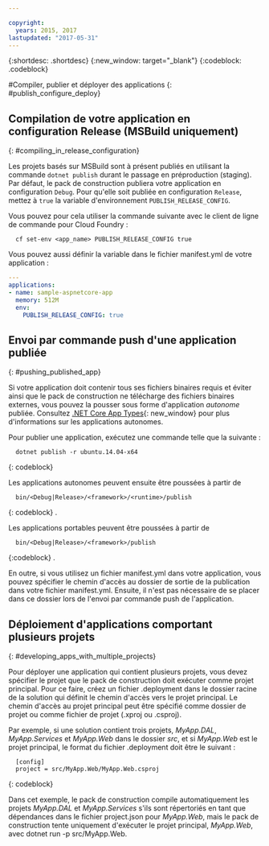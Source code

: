 ```yaml
---

copyright:
  years: 2015, 2017
lastupdated: "2017-05-31"
---
```


{:shortdesc: .shortdesc}
{:new_window: target="_blank"}
{:codeblock: .codeblock}


#Compiler, publier et déployer des applications
{: #publish_configure_deploy}

## Compilation de votre application en configuration Release (MSBuild uniquement)
{: #compiling_in_release_configuration}

Les projets basés sur MSBuild sont à présent publiés en utilisant la commande `dotnet publish` durant le passage en préproduction (staging).  Par défaut, le pack de construction publiera votre application en configuration `Debug`.
Pour qu'elle soit publiée en configuration `Release`, mettez à `true` la variable d'environnement `PUBLISH_RELEASE_CONFIG`.

Vous pouvez pour cela utiliser la commande suivante avec le client de ligne de commande pour Cloud Foundry :

```shell
  cf set-env <app_name> PUBLISH_RELEASE_CONFIG true
```

Vous pouvez aussi définir la variable dans le fichier manifest.yml de votre application :

```yml
---
applications:
- name: sample-aspnetcore-app
  memory: 512M
  env:
    PUBLISH_RELEASE_CONFIG: true
```

## Envoi par commande push d'une application publiée
{: #pushing_published_app}

Si votre application doit contenir tous ses fichiers binaires requis et éviter ainsi que le pack de construction ne télécharge des fichiers binaires externes, vous pouvez la pousser sous forme d'application *autonome* publiée.  Consultez [.NET Core App Types](https://docs.microsoft.com/en-us/dotnet/articles/core/app-types){: new_window} pour plus d'informations sur les applications autonomes.

Pour publier une application, exécutez une commande telle que la suivante :
```
  dotnet publish -r ubuntu.14.04-x64
```
{: codeblock}

Les applications autonomes peuvent ensuite être poussées à partir de
```
  bin/<Debug|Release>/<framework>/<runtime>/publish
```
{: codeblock}
.

Les applications portables peuvent être poussées à partir de
```
  bin/<Debug|Release>/<framework>/publish
```
{:codeblock}
.

En outre, si vous utilisez un fichier manifest.yml dans votre application, vous pouvez spécifier le chemin d'accès au dossier de sortie de la publication dans votre fichier manifest.yml.  Ensuite, il n'est pas nécessaire de se placer dans ce dossier lors de l'envoi par commande push de l'application.

## Déploiement d'applications comportant plusieurs projets
{: #developing_apps_with_multiple_projects}

Pour déployer une application qui contient plusieurs projets, vous devez spécifier le projet que le pack de construction doit exécuter comme projet principal. Pour ce faire, créez un fichier .deployment dans le dossier racine de la solution qui définit le chemin d'accès vers le projet principal. Le chemin d'accès au projet principal peut être spécifié comme dossier de projet ou comme fichier de projet (.xproj ou .csproj).

Par exemple, si une solution contient trois projets, *MyApp.DAL*, *MyApp.Services* et *MyApp.Web* dans le dossier *src*, et si *MyApp.Web* est le projet principal, le format du fichier .deployment doit être le suivant :
```
  [config]
  project = src/MyApp.Web/MyApp.Web.csproj
```
{: codeblock}

Dans cet exemple, le pack de construction compile automatiquement les projets *MyApp.DAL* et *MyApp.Services* s'ils sont répertoriés en tant que dépendances dans le fichier project.json pour *MyApp.Web*, mais le pack de construction tente uniquement d'exécuter le projet principal, *MyApp.Web*, avec dotnet run -p src/MyApp.Web.
